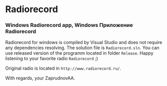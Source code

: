 # Radiorecord

### Windows Radiorecord app, Windows Приложение Radiorecord

Radiorecord for windows is compiled by Visual Studio and does not require any dependencies resolving. The solution file is `Radiorecord.sln`.
You can use released version of the programm located in folder `Release`.
Happy listening to your favorite radio `Radiorecord` ;)

Original radio is located in `http://www.radiorecord.ru/`.

With regards, your ZaprudnovAA.